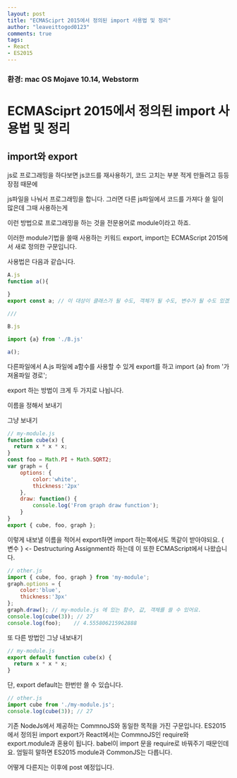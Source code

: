 ```yaml
---
layout: post
title: "ECMASciprt 2015에서 정의된 import 사용법 및 정리"
author: "leaveittogod0123"
comments: true
tags:
- React
- ES2015
---
```


### 환경: mac OS Mojave 10.14, Webstorm

# ECMASciprt 2015에서 정의된 import 사용법 및 정리

## import와 export

js로 프로그래밍을 하다보면 js코드를 재사용하기, 코드 고치는 부분 적게 만들려고 등등 장점 때문에

js파일을 나눠서 프로그래밍을 합니다. 그러면 다른 js파일에서 코드를 가져다 쓸 일이 많은데 그때 사용하는게

이런 방법으로 프로그래밍을 하는 것을 전문용어로 module이라고 하죠. 

이러한 module기법을 쓸때 사용하는 키워드 export, import는 ECMAScript 2015에서 새로 정의한 구문입니다.

사용법은 다음과 같습니다.

```javascript
A.js 
function a(){
    
}
export const a; // 이 대상이 클래스가 될 수도, 객체가 될 수도, 변수가 될 수도 있겠죠.

///

B.js

import {a} from './B.js'

a();

```

다른파일에서 A.js 파일에 a함수를 사용할 수 있게 export를 하고
import {a} from '가져올파일 경로';

export 하는 방법이 크게 두 가지로 나뉩니다.

이름을 정해서 보내기

그냥 보내기

```javascript
// my-module.js
function cube(x) {
  return x * x * x;
}
const foo = Math.PI + Math.SQRT2;
var graph = {
    options: {
        color:'white',
        thickness:'2px'
    },
    draw: function() {
        console.log('From graph draw function');
    }
}
export { cube, foo, graph };
```
이렇게 내보낼 이름을 적어서 export하면
import 하는쪽에서도 똑같이 받아야되요.
{ 변수 } <- Destructuring Assignment라 하는데 이 또한 ECMAScript에서 나왔습니다.
```javascript
// other.js
import { cube, foo, graph } from 'my-module';
graph.options = {
    color:'blue',
    thickness:'3px'
}; 
graph.draw(); // my-module.js 에 있는 함수, 값, 객체를 쓸 수 있어요.
console.log(cube(3)); // 27
console.log(foo);    // 4.555806215962888
```

또 다른 방법인 그냥 내보내기
```javascript
// my-module.js
export default function cube(x) {
  return x * x * x;
}
```
단, export default는 한번만 쓸 수 있습니다.

```javascript
// other.js
import cube from './my-module.js';
console.log(cube(3)); // 27
```

기존 NodeJs에서 제공하는 CommnoJS와 동일한 목적을 가진 구문입니다.
ES2015에서 정의된 import export가 React에서는 CommnoJS인 require와 export.module과
혼용이 됩니다. babel이 import 문을 require로 바꿔주기 때문인데요.
엄밀히 말하면 ES2015 module과 CommonJS는 다릅니다.

어떻게 다른지는 이후에 post 예정입니다.